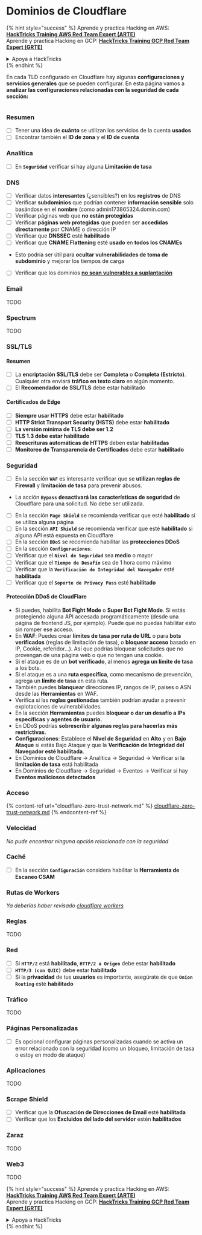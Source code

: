 # Dominios de Cloudflare

{% hint style="success" %}
Aprende y practica Hacking en AWS:<img src="../../.gitbook/assets/image (1) (1).png" alt="" data-size="line">[**HackTricks Training AWS Red Team Expert (ARTE)**](https://training.hacktricks.xyz/courses/arte)<img src="../../.gitbook/assets/image (1) (1).png" alt="" data-size="line">\
Aprende y practica Hacking en GCP: <img src="../../.gitbook/assets/image (2).png" alt="" data-size="line">[**HackTricks Training GCP Red Team Expert (GRTE)**<img src="../../.gitbook/assets/image (2).png" alt="" data-size="line">](https://training.hacktricks.xyz/courses/grte)

<details>

<summary>Apoya a HackTricks</summary>

* Revisa los [**planes de suscripción**](https://github.com/sponsors/carlospolop)!
* **Únete al** 💬 [**grupo de Discord**](https://discord.gg/hRep4RUj7f) o al [**grupo de telegram**](https://t.me/peass) o **síguenos** en **Twitter** 🐦 [**@hacktricks\_live**](https://twitter.com/hacktricks\_live)**.**
* **Comparte trucos de hacking enviando PRs a los** [**HackTricks**](https://github.com/carlospolop/hacktricks) y [**HackTricks Cloud**](https://github.com/carlospolop/hacktricks-cloud) repositorios de github.

</details>
{% endhint %}

En cada TLD configurado en Cloudflare hay algunas **configuraciones y servicios generales** que se pueden configurar. En esta página vamos a **analizar las configuraciones relacionadas con la seguridad de cada sección:**

<figure><img src="../../.gitbook/assets/image (101).png" alt=""><figcaption></figcaption></figure>

### Resumen

* [ ] Tener una idea de **cuánto** se utilizan los servicios de la cuenta **usados**
* [ ] Encontrar también el **ID de zona** y el **ID de cuenta**

### Analítica

* [ ] En **`Seguridad`** verificar si hay alguna **Limitación de tasa**

### DNS

* [ ] Verificar datos **interesantes** (¿sensibles?) en los **registros** de DNS
* [ ] Verificar **subdominios** que podrían contener **información sensible** solo basándose en el **nombre** (como admin173865324.domin.com)
* [ ] Verificar páginas web que **no están** **protegidas**
* [ ] Verificar **páginas web protegidas** que pueden ser **accedidas directamente** por CNAME o dirección IP
* [ ] Verificar que **DNSSEC** esté **habilitado**
* [ ] Verificar que **CNAME Flattening** esté **usado** en **todos los CNAMEs**
* Esto podría ser útil para **ocultar vulnerabilidades de toma de subdominio** y mejorar los tiempos de carga
* [ ] Verificar que los dominios [**no sean vulnerables a suplantación**](https://book.hacktricks.xyz/network-services-pentesting/pentesting-smtp#mail-spoofing)

### **Email**

TODO

### Spectrum

TODO

### SSL/TLS

#### **Resumen**

* [ ] La **encriptación SSL/TLS** debe ser **Completa** o **Completa (Estricto)**. Cualquier otra enviará **tráfico en texto claro** en algún momento.
* [ ] El **Recomendador de SSL/TLS** debe estar habilitado

#### Certificados de Edge

* [ ] **Siempre usar HTTPS** debe estar **habilitado**
* [ ] **HTTP Strict Transport Security (HSTS)** debe estar **habilitado**
* [ ] **La versión mínima de TLS debe ser 1.2**
* [ ] **TLS 1.3 debe estar habilitado**
* [ ] **Reescrituras automáticas de HTTPS** deben estar **habilitadas**
* [ ] **Monitoreo de Transparencia de Certificados** debe estar **habilitado**

### **Seguridad**

* [ ] En la sección **`WAF`** es interesante verificar que se **utilizan reglas de Firewall** y **limitación de tasa** para prevenir abusos.
* La acción **`Bypass`** **desactivará las características de seguridad** de Cloudflare para una solicitud. No debe ser utilizada.
* [ ] En la sección **`Page Shield`** se recomienda verificar que esté **habilitado** si se utiliza alguna página
* [ ] En la sección **`API Shield`** se recomienda verificar que esté **habilitado** si alguna API está expuesta en Cloudflare
* [ ] En la sección **`DDoS`** se recomienda habilitar las **protecciones DDoS**
* [ ] En la sección **`Configuraciones`**:
* [ ] Verificar que el **`Nivel de Seguridad`** sea **medio** o mayor
* [ ] Verificar que el **`Tiempo de Desafío`** sea de 1 hora como máximo
* [ ] Verificar que la **`Verificación de Integridad del Navegador`** esté **habilitada**
* [ ] Verificar que el **`Soporte de Privacy Pass`** esté **habilitado**

#### **Protección DDoS de CloudFlare**

* Si puedes, habilita **Bot Fight Mode** o **Super Bot Fight Mode**. Si estás protegiendo alguna API accesada programáticamente (desde una página de frontend JS, por ejemplo). Puede que no puedas habilitar esto sin romper ese acceso.
* En **WAF**: Puedes crear **límites de tasa por ruta de URL** o para **bots verificados** (reglas de limitación de tasa), o **bloquear acceso** basado en IP, Cookie, referidor...). Así que podrías bloquear solicitudes que no provengan de una página web o que no tengan una cookie.
* Si el ataque es de un **bot verificado**, al menos **agrega un límite de tasa** a los bots.
* Si el ataque es a una **ruta específica**, como mecanismo de prevención, agrega un **límite de tasa** en esta ruta.
* También puedes **blanquear** direcciones IP, rangos de IP, países o ASN desde las **Herramientas** en WAF.
* Verifica si las **reglas gestionadas** también podrían ayudar a prevenir explotaciones de vulnerabilidades.
* En la sección **Herramientas** puedes **bloquear o dar un desafío a IPs específicas** y **agentes de usuario.**
* En DDoS podrías **sobrescribir algunas reglas para hacerlas más restrictivas**.
* **Configuraciones**: Establece el **Nivel de Seguridad** en **Alto** y en **Bajo Ataque** si estás Bajo Ataque y que la **Verificación de Integridad del Navegador esté habilitada**.
* En Dominios de Cloudflare -> Analítica -> Seguridad -> Verificar si la **limitación de tasa** está habilitada
* En Dominios de Cloudflare -> Seguridad -> Eventos -> Verificar si hay **Eventos maliciosos detectados**

### Acceso

{% content-ref url="cloudflare-zero-trust-network.md" %}
[cloudflare-zero-trust-network.md](cloudflare-zero-trust-network.md)
{% endcontent-ref %}

### Velocidad

_No pude encontrar ninguna opción relacionada con la seguridad_

### Caché

* [ ] En la sección **`Configuración`** considera habilitar la **Herramienta de Escaneo CSAM**

### **Rutas de Workers**

_Ya deberías haber revisado_ [_cloudflare workers_](./#workers)

### Reglas

TODO

### Red

* [ ] Si **`HTTP/2`** está **habilitado**, **`HTTP/2 a Origen`** debe estar **habilitado**
* [ ] **`HTTP/3 (con QUIC)`** debe estar **habilitado**
* [ ] Si la **privacidad** de tus **usuarios** es importante, asegúrate de que **`Onion Routing`** esté **habilitado**

### **Tráfico**

TODO

### Páginas Personalizadas

* [ ] Es opcional configurar páginas personalizadas cuando se activa un error relacionado con la seguridad (como un bloqueo, limitación de tasa o estoy en modo de ataque)

### Aplicaciones

TODO

### Scrape Shield

* [ ] Verificar que la **Ofuscación de Direcciones de Email** esté **habilitada**
* [ ] Verificar que los **Excluidos del lado del servidor** estén **habilitados**

### **Zaraz**

TODO

### **Web3**

TODO

{% hint style="success" %}
Aprende y practica Hacking en AWS:<img src="../../.gitbook/assets/image (1) (1).png" alt="" data-size="line">[**HackTricks Training AWS Red Team Expert (ARTE)**](https://training.hacktricks.xyz/courses/arte)<img src="../../.gitbook/assets/image (1) (1).png" alt="" data-size="line">\
Aprende y practica Hacking en GCP: <img src="../../.gitbook/assets/image (2).png" alt="" data-size="line">[**HackTricks Training GCP Red Team Expert (GRTE)**<img src="../../.gitbook/assets/image (2).png" alt="" data-size="line">](https://training.hacktricks.xyz/courses/grte)

<details>

<summary>Apoya a HackTricks</summary>

* Revisa los [**planes de suscripción**](https://github.com/sponsors/carlospolop)!
* **Únete al** 💬 [**grupo de Discord**](https://discord.gg/hRep4RUj7f) o al [**grupo de telegram**](https://t.me/peass) o **síguenos** en **Twitter** 🐦 [**@hacktricks\_live**](https://twitter.com/hacktricks\_live)**.**
* **Comparte trucos de hacking enviando PRs a los** [**HackTricks**](https://github.com/carlospolop/hacktricks) y [**HackTricks Cloud**](https://github.com/carlospolop/hacktricks-cloud) repositorios de github.

</details>
{% endhint %}
